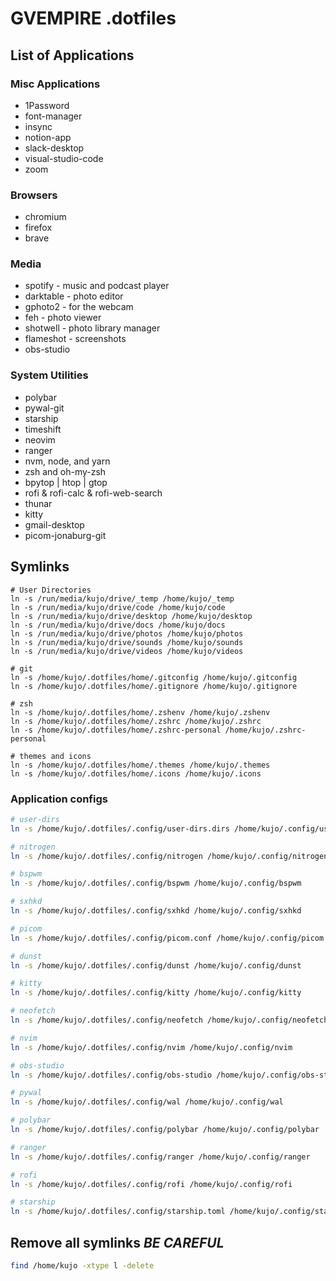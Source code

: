 # GVEMPIRE .dotfiles

## List of Applications

### Misc Applications

- 1Password
- font-manager
- insync
- notion-app
- slack-desktop
- visual-studio-code
- zoom

### Browsers

- chromium
- firefox
- brave

### Media

- spotify - music and podcast player
- darktable - photo editor
- gphoto2 - for the webcam
- feh - photo viewer
- shotwell - photo library manager
- flameshot - screenshots
- obs-studio

### System Utilities

- polybar
- pywal-git
- starship
- timeshift
- neovim
- ranger
- nvm, node, and yarn
- zsh and oh-my-zsh
- bpytop | htop | gtop
- rofi & rofi-calc & rofi-web-search
- thunar
- kitty
- gmail-desktop
- picom-jonaburg-git

## Symlinks

```shell
# User Directories
ln -s /run/media/kujo/drive/_temp /home/kujo/_temp
ln -s /run/media/kujo/drive/code /home/kujo/code
ln -s /run/media/kujo/drive/desktop /home/kujo/desktop
ln -s /run/media/kujo/drive/docs /home/kujo/docs
ln -s /run/media/kujo/drive/photos /home/kujo/photos
ln -s /run/media/kujo/drive/sounds /home/kujo/sounds
ln -s /run/media/kujo/drive/videos /home/kujo/videos

# git
ln -s /home/kujo/.dotfiles/home/.gitconfig /home/kujo/.gitconfig
ln -s /home/kujo/.dotfiles/home/.gitignore /home/kujo/.gitignore

# zsh
ln -s /home/kujo/.dotfiles/home/.zshenv /home/kujo/.zshenv
ln -s /home/kujo/.dotfiles/home/.zshrc /home/kujo/.zshrc
ln -s /home/kujo/.dotfiles/home/.zshrc-personal /home/kujo/.zshrc-personal

# themes and icons
ln -s /home/kujo/.dotfiles/home/.themes /home/kujo/.themes
ln -s /home/kujo/.dotfiles/home/.icons /home/kujo/.icons
```

### Application configs

```bash
# user-dirs
ln -s /home/kujo/.dotfiles/.config/user-dirs.dirs /home/kujo/.config/user-dirs.dirs

# nitrogen
ln -s /home/kujo/.dotfiles/.config/nitrogen /home/kujo/.config/nitrogen

# bspwm
ln -s /home/kujo/.dotfiles/.config/bspwm /home/kujo/.config/bspwm

# sxhkd
ln -s /home/kujo/.dotfiles/.config/sxhkd /home/kujo/.config/sxhkd

# picom
ln -s /home/kujo/.dotfiles/.config/picom.conf /home/kujo/.config/picom.conf

# dunst
ln -s /home/kujo/.dotfiles/.config/dunst /home/kujo/.config/dunst

# kitty
ln -s /home/kujo/.dotfiles/.config/kitty /home/kujo/.config/kitty

# neofetch
ln -s /home/kujo/.dotfiles/.config/neofetch /home/kujo/.config/neofetch

# nvim
ln -s /home/kujo/.dotfiles/.config/nvim /home/kujo/.config/nvim

# obs-studio
ln -s /home/kujo/.dotfiles/.config/obs-studio /home/kujo/.config/obs-studio

# pywal
ln -s /home/kujo/.dotfiles/.config/wal /home/kujo/.config/wal

# polybar
ln -s /home/kujo/.dotfiles/.config/polybar /home/kujo/.config/polybar

# ranger
ln -s /home/kujo/.dotfiles/.config/ranger /home/kujo/.config/ranger

# rofi
ln -s /home/kujo/.dotfiles/.config/rofi /home/kujo/.config/rofi

# starship
ln -s /home/kujo/.dotfiles/.config/starship.toml /home/kujo/.config/starship.toml
```

## Remove all symlinks _BE CAREFUL_

```bash
find /home/kujo -xtype l -delete
```
